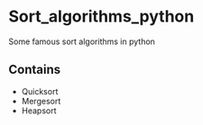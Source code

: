 # Sort_algorithms_python
Some famous sort algorithms in python

## Contains 
- Quicksort
- Mergesort
- Heapsort
